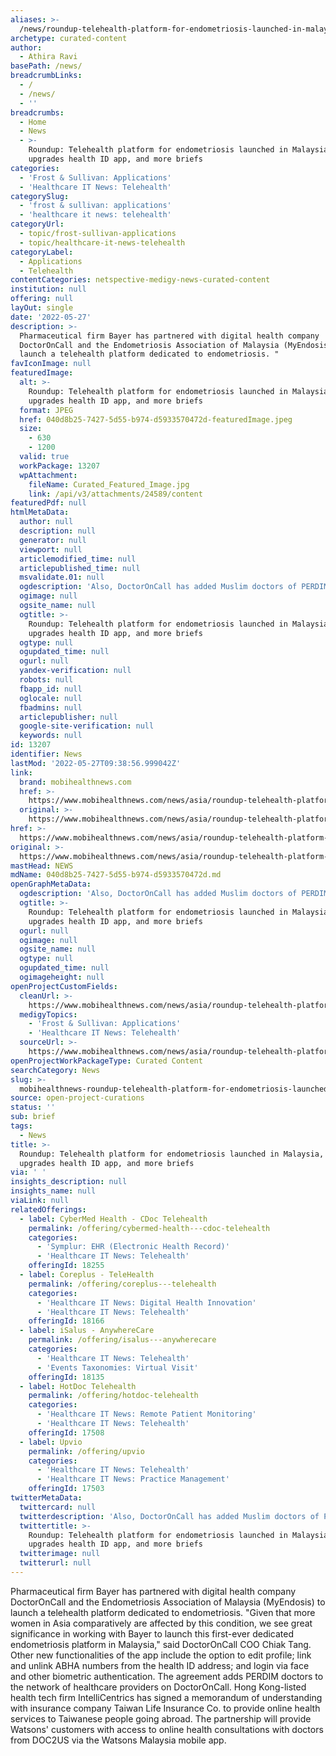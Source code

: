 ```yaml
---
aliases: >-
  /news/roundup-telehealth-platform-for-endometriosis-launched-in-malaysia-india-upgrades-health-id-app-and-more-briefs
archetype: curated-content
author:
  - Athira Ravi
basePath: /news/
breadcrumbLinks:
  - /
  - /news/
  - ''
breadcrumbs:
  - Home
  - News
  - >-
    Roundup: Telehealth platform for endometriosis launched in Malaysia, India
    upgrades health ID app, and more briefs
categories:
  - 'Frost & Sullivan: Applications'
  - 'Healthcare IT News: Telehealth'
categorySlug:
  - 'frost & sullivan: applications'
  - 'healthcare it news: telehealth'
categoryUrl:
  - topic/frost-sullivan-applications
  - topic/healthcare-it-news-telehealth
categoryLabel:
  - Applications
  - Telehealth
contentCategories: netspective-medigy-news-curated-content
institution: null
offering: null
layOut: single
date: '2022-05-27'
description: >-
  Pharmaceutical firm Bayer has partnered with digital health company
  DoctorOnCall and the Endometriosis Association of Malaysia (MyEndosis) to
  launch a telehealth platform dedicated to endometriosis. "
favIconImage: null
featuredImage:
  alt: >-
    Roundup: Telehealth platform for endometriosis launched in Malaysia, India
    upgrades health ID app, and more briefs
  format: JPEG
  href: 040d8b25-7427-5d55-b974-d5933570472d-featuredImage.jpeg
  size:
    - 630
    - 1200
  valid: true
  workPackage: 13207
  wpAttachment:
    fileName: Curated_Featured_Image.jpg
    link: /api/v3/attachments/24589/content
featuredPdf: null
htmlMetaData:
  author: null
  description: null
  generator: null
  viewport: null
  articlemodified_time: null
  articlepublished_time: null
  msvalidate.01: null
  ogdescription: 'Also, DoctorOnCall has added Muslim doctors of PERDIM to its online network.'
  ogimage: null
  ogsite_name: null
  ogtitle: >-
    Roundup: Telehealth platform for endometriosis launched in Malaysia, India
    upgrades health ID app, and more briefs
  ogtype: null
  ogupdated_time: null
  ogurl: null
  yandex-verification: null
  robots: null
  fbapp_id: null
  oglocale: null
  fbadmins: null
  articlepublisher: null
  google-site-verification: null
  keywords: null
id: 13207
identifier: News
lastMod: '2022-05-27T09:38:56.999042Z'
link:
  brand: mobihealthnews.com
  href: >-
    https://www.mobihealthnews.com/news/asia/roundup-telehealth-platform-endometriosis-launched-malaysia-india-upgrades-health-id-app
  original: >-
    https://www.mobihealthnews.com/news/asia/roundup-telehealth-platform-endometriosis-launched-malaysia-india-upgrades-health-id-app
href: >-
  https://www.mobihealthnews.com/news/asia/roundup-telehealth-platform-endometriosis-launched-malaysia-india-upgrades-health-id-app
original: >-
  https://www.mobihealthnews.com/news/asia/roundup-telehealth-platform-endometriosis-launched-malaysia-india-upgrades-health-id-app
mastHead: NEWS
mdName: 040d8b25-7427-5d55-b974-d5933570472d.md
openGraphMetaData:
  ogdescription: 'Also, DoctorOnCall has added Muslim doctors of PERDIM to its online network.'
  ogtitle: >-
    Roundup: Telehealth platform for endometriosis launched in Malaysia, India
    upgrades health ID app, and more briefs
  ogurl: null
  ogimage: null
  ogsite_name: null
  ogtype: null
  ogupdated_time: null
  ogimageheight: null
openProjectCustomFields:
  cleanUrl: >-
    https://www.mobihealthnews.com/news/asia/roundup-telehealth-platform-endometriosis-launched-malaysia-india-upgrades-health-id-app
  medigyTopics:
    - 'Frost & Sullivan: Applications'
    - 'Healthcare IT News: Telehealth'
  sourceUrl: >-
    https://www.mobihealthnews.com/news/asia/roundup-telehealth-platform-endometriosis-launched-malaysia-india-upgrades-health-id-app
openProjectWorkPackageType: Curated Content
searchCategory: News
slug: >-
  mobihealthnews-roundup-telehealth-platform-for-endometriosis-launched-in-malaysia-india-upgrades-health-id-app-and-more-briefs
source: open-project-curations
status: ''
sub: brief
tags:
  - News
title: >-
  Roundup: Telehealth platform for endometriosis launched in Malaysia, India
  upgrades health ID app, and more briefs
via: ' '
insights_description: null
insights_name: null
viaLink: null
relatedOfferings:
  - label: CyberMed Health - CDoc Telehealth
    permalink: /offering/cybermed-health---cdoc-telehealth
    categories:
      - 'Symplur: EHR (Electronic Health Record)'
      - 'Healthcare IT News: Telehealth'
    offeringId: 18255
  - label: Coreplus - TeleHealth
    permalink: /offering/coreplus---telehealth
    categories:
      - 'Healthcare IT News: Digital Health Innovation'
      - 'Healthcare IT News: Telehealth'
    offeringId: 18166
  - label: iSalus - AnywhereCare
    permalink: /offering/isalus---anywherecare
    categories:
      - 'Healthcare IT News: Telehealth'
      - 'Events Taxonomies: Virtual Visit'
    offeringId: 18135
  - label: HotDoc Telehealth
    permalink: /offering/hotdoc-telehealth
    categories:
      - 'Healthcare IT News: Remote Patient Monitoring'
      - 'Healthcare IT News: Telehealth'
    offeringId: 17508
  - label: Upvio
    permalink: /offering/upvio
    categories:
      - 'Healthcare IT News: Telehealth'
      - 'Healthcare IT News: Practice Management'
    offeringId: 17503
twitterMetaData:
  twittercard: null
  twitterdescription: 'Also, DoctorOnCall has added Muslim doctors of PERDIM to its online network.'
  twittertitle: >-
    Roundup: Telehealth platform for endometriosis launched in Malaysia, India
    upgrades health ID app, and more briefs
  twitterimage: null
  twitterurl: null
---
```

<p>Pharmaceutical firm Bayer has partnered with digital health company DoctorOnCall and the Endometriosis Association of Malaysia (MyEndosis) to launch a telehealth platform dedicated to endometriosis. "Given that more women in Asia comparatively are affected by this condition, we see great significance in working with Bayer to launch this first-ever dedicated endometriosis platform in Malaysia," said DoctorOnCall COO Chiak Tang. Other new functionalities of the app include the option to edit profile; link and unlink ABHA numbers from the health ID address; and login via face and other biometric authentication. The agreement adds PERDIM doctors to the network of healthcare providers on DoctorOnCall. Hong Kong-listed health tech firm IntelliCentrics has signed a memorandum of understanding with insurance company Taiwan Life Insurance Co. to provide online health services to Taiwanese people going abroad. The partnership will provide Watsons' customers with access to online health consultations with doctors from DOC2US via the Watsons Malaysia mobile app.</p>
